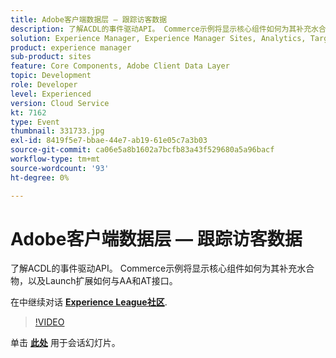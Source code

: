 ```yaml
---
title: Adobe客户端数据层 — 跟踪访客数据
description: 了解ACDL的事件驱动API。 Commerce示例将显示核心组件如何为其补充水合物，以及Launch扩展如何与AA和AT接口。 此会话作为Adobe Developers Live内容事件的一部分提供。
solution: Experience Manager, Experience Manager Sites, Analytics, Target
product: experience manager
sub-product: sites
feature: Core Components, Adobe Client Data Layer
topic: Development
role: Developer
level: Experienced
version: Cloud Service
kt: 7162
type: Event
thumbnail: 331733.jpg
exl-id: 8419f5e7-bbae-44e7-ab19-61e05c7a3b03
source-git-commit: ca06e5a8b1602a7bcfb83a43f529680a5a96bacf
workflow-type: tm+mt
source-wordcount: '93'
ht-degree: 0%

---
```


# Adobe客户端数据层 — 跟踪访客数据

了解ACDL的事件驱动API。 Commerce示例将显示核心组件如何为其补充水合物，以及Launch扩展如何与AA和AT接口。

在中继续对话 **[Experience League社区](http://adobe.ly/36Yd3v6)**.

>[!VIDEO](https://video.tv.adobe.com/v/331733/?quality=12&learn=on&hidetitle=true)

单击 **[此处](/help/adobe-developers-live/assets/adobe-client-data-layer.pdf)** 用于会话幻灯片。
